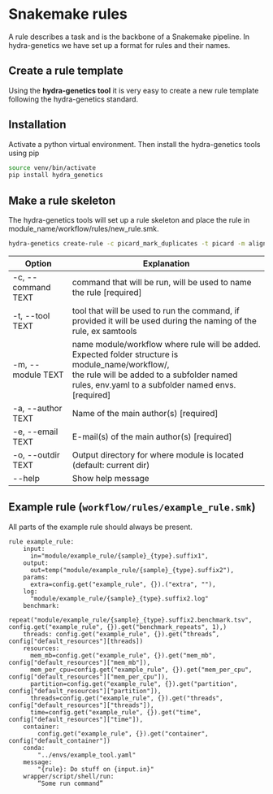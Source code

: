 # Snakemake rules
A rule describes a task and is the backbone of a Snakemake pipeline. In hydra-genetics we have set up a format for rules and their names.
## Create a rule template
Using the **hydra-genetics tool** it is very easy to create a new rule template following the hydra-genetics standard.
## Installation
Activate a python virtual environment. Then install the hydra-genetics tools using pip
```bash
source venv/bin/activate
pip install hydra_genetics
```
## Make a rule skeleton
The hydra-genetics tools will set up a rule skeleton and place the rule in module_name/workflow/rules/new_rule.smk.
```bash
hydra-genetics create-rule -c picard_mark_duplicates -t picard -m alignment -a my_name -e name@email.com [OPTIONS]
```
| Option | Explanation |
|--------|-------------|
| -c, --command TEXT | command that will be run, will be used to name the rule [required] |
| -t, --tool TEXT | tool that will be used to run the command, if provided it will be used during the naming of the rule, ex samtools
| -m, --module TEXT | name module/workflow where rule will be added. Expected folder structure is module_name/workflow/, <br/> the rule will be added to a subfolder named rules, env.yaml to a subfolder named envs. [required] |
| -a, --author TEXT | Name of the main author(s) [required] |
| -e, --email TEXT | E-mail(s) of the main author(s) [required] |
| -o, --outdir TEXT | Output directory for where module is located (default: current dir) |
| --help | Show help message |

## Example rule (`workflow/rules/example_rule.smk`)
All parts of the example rule should always be present.
```
rule example_rule:
    input:
      in="module/example_rule/{sample}_{type}.suffix1",
    output:
      out=temp("module/example_rule/{sample}_{type}.suffix2"),
    params:
      extra=config.get("example_rule", {}).("extra", ""),
    log:
      "module/example_rule/{sample}_{type}.suffix2.log"
    benchmark:
      repeat("module/example_rule/{sample}_{type}.suffix2.benchmark.tsv", config.get("example_rule", {}).get("benchmark_repeats", 1),)
    threads: config.get("example_rule", {}).get(“threads”, config["default_resources"][threads])
    resources:
      mem_mb=config.get("example_rule", {}).get("mem_mb", config["default_resources"]["mem_mb"]),
      mem_per_cpu=config.get("example_rule", {}).get("mem_per_cpu", config["default_resources"]["mem_per_cpu"]),
      partition=config.get("example_rule", {}).get("partition", config["default_resources"]["partition"]),
      threads=config.get("example_rule", {}).get("threads", config["default_resources"]["threads"]),
      time=config.get("example_rule", {}).get("time", config["default_resources"]["time"]),
    container:
        config.get("example_rule", {}).get("container", config["default_container"])
    conda:
        "../envs/example_tool.yaml"
    message:
        "{rule}: Do stuff on {input.in}"
    wrapper/script/shell/run:
        “Some run command”
```
